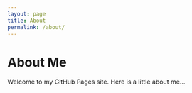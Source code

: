 ```yaml
---
layout: page
title: About
permalink: /about/
---
```


# About Me

Welcome to my GitHub Pages site. Here is a little about me...

<!-- Add more content as needed -->
